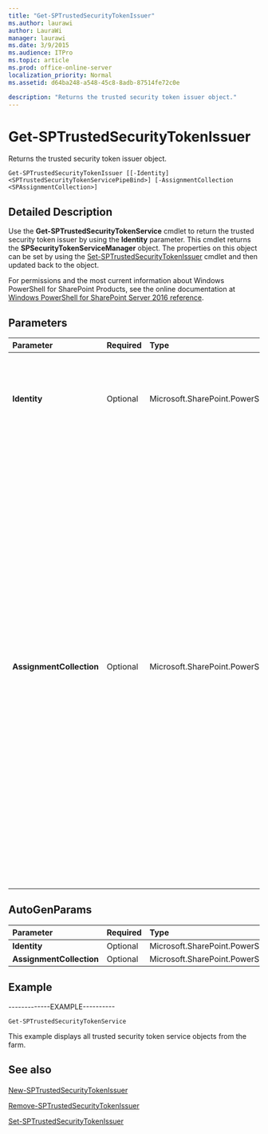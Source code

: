 ```yaml
---
title: "Get-SPTrustedSecurityTokenIssuer"
ms.author: laurawi
author: LauraWi
manager: laurawi
ms.date: 3/9/2015
ms.audience: ITPro
ms.topic: article
ms.prod: office-online-server
localization_priority: Normal
ms.assetid: d64ba248-a548-45c8-8adb-87514fe72c0e

description: "Returns the trusted security token issuer object."
---
```


# Get-SPTrustedSecurityTokenIssuer

Returns the trusted security token issuer object.
  
```
Get-SPTrustedSecurityTokenIssuer [[-Identity] <SPTrustedSecurityTokenServicePipeBind>] [-AssignmentCollection <SPAssignmentCollection>]
```

## Detailed Description

Use the **Get-SPTrustedSecurityTokenService** cmdlet to return the trusted security token issuer by using the **Identity** parameter. This cmdlet returns the **SPSecurityTokenServiceManager** object. The properties on this object can be set by using the [Set-SPTrustedSecurityTokenIssuer](set-sptrustedsecuritytokenissuer.md) cmdlet and then updated back to the object. 
  
For permissions and the most current information about Windows PowerShell for SharePoint Products, see the online documentation at [Windows PowerShell for SharePoint Server 2016 reference](https://go.microsoft.com/fwlink/p/?LinkId=671715).
  
## Parameters

|**Parameter**|**Required**|**Type**|**Description**|
|:-----|:-----|:-----|:-----|
|**Identity** <br/> |Optional  <br/> |Microsoft.SharePoint.PowerShell.SPTrustedSecurityTokenServicePipeBind  <br/> |Specifies the ID of the trusted security token issuer object that you want to return. If you do not specify this parameter, the cmdlet returns all the objects.  <br/> |
|**AssignmentCollection** <br/> |Optional  <br/> |Microsoft.SharePoint.PowerShell.SPAssignmentCollection  <br/> |Manages objects for the purpose of proper disposal. Use of objects, such as **SPWeb** or **SPSite**, can use large amounts of memory and use of these objects in Windows PowerShell scripts requires proper memory management. Using the **SPAssignment** object, you can assign objects to a variable and dispose of the objects after they are needed to free up memory. When **SPWeb**, **SPSite**, or **SPSiteAdministration** objects are used, the objects are automatically disposed of if an assignment collection or the **Global** parameter is not used.  <br/> > [!NOTE]> When the **Global** parameter is used, all objects are contained in the global store. If objects are not immediately used, or disposed of by using the **Stop-SPAssignment** command, an out-of-memory scenario can occur.           |
   
## AutoGenParams

|**Parameter**|**Required**|**Type**|**Description**|
|:-----|:-----|:-----|:-----|
|**Identity** <br/> |Optional  <br/> |Microsoft.SharePoint.PowerShell.SPTrustedSecurityTokenServicePipeBind  <br/> ||
|**AssignmentCollection** <br/> |Optional  <br/> |Microsoft.SharePoint.PowerShell.SPAssignmentCollection  <br/> ||
   
## Example

-------------EXAMPLE---------- 
  
```
Get-SPTrustedSecurityTokenService
```

This example displays all trusted security token service objects from the farm.
  
## See also

#### 

[New-SPTrustedSecurityTokenIssuer](new-sptrustedsecuritytokenissuer.md)
  
[Remove-SPTrustedSecurityTokenIssuer](remove-sptrustedsecuritytokenissuer.md)
  
[Set-SPTrustedSecurityTokenIssuer](set-sptrustedsecuritytokenissuer.md)

